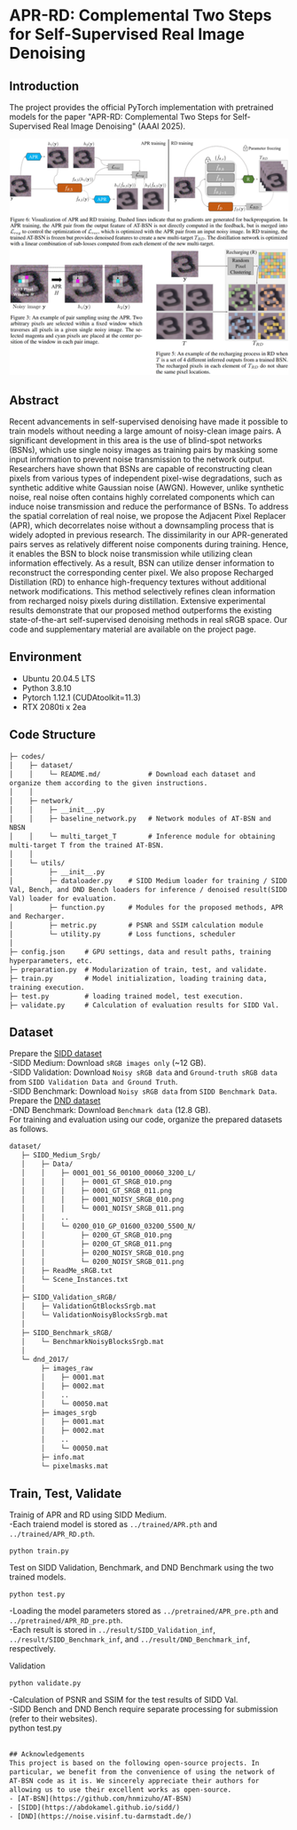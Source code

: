 # APR-RD: Complemental Two Steps for Self-Supervised Real Image Denoising

## Introduction
The project provides the official PyTorch implementation with pretrained models for the paper "APR-RD: Complemental Two Steps for Self-Supervised Real Image Denoising" (AAAI 2025).    

<p align="center"><img src="figure/Methodology.png" width="950"></p>

## Abstract
Recent advancements in self-supervised denoising have made it possible to train models without needing a large amount of noisy-clean image pairs. A significant development in this area is the use of blind-spot networks (BSNs), which use single noisy images as training pairs by masking some input information to prevent noise transmission to the network output. Researchers have shown that BSNs are capable of reconstructing clean pixels from various types of independent pixel-wise degradations, such as synthetic additive white Gaussian noise (AWGN). However, unlike synthetic noise, real noise often contains highly correlated components which can induce noise transmission and reduce the performance of BSNs. To address the spatial correlation of real noise, we propose the Adjacent Pixel Replacer (APR), which decorrelates noise without a downsampling process that is widely adopted in previous research. The dissimilarity in our APR-generated pairs serves as relatively different noise components during training. Hence, it enables the BSN to block noise transmission while utilizing clean information effectively. As a result, BSN can utilize denser information to reconstruct the corresponding center pixel. We also propose Recharged Distillation (RD) to enhance high-frequency textures without additional network modifications. This method selectively refines clean information from recharged noisy pixels during distillation. Extensive experimental results demonstrate that our proposed method outperforms the existing state-of-the-art self-supervised denoising methods in real sRGB space. Our code and supplementary material are available on the project page.

## Environment
- Ubuntu 20.04.5 LTS
- Python 3.8.10
- Pytorch 1.12.1 (CUDAtoolkit=11.3)
- RTX 2080ti x 2ea

## Code Structure
```
├─ codes/
│    ├─ dataset/
│    │    └─ README.md/            # Download each dataset and organize them according to the given instructions.
│    │    
│    ├─ network/                 
│    │    ├─ __init__.py   
│    │    ├─ baseline_network.py   # Network modules of AT-BSN and NBSN
│    │    └─ multi_target_T        # Inference module for obtaining multi-target T from the trained AT-BSN.
│    │
│    └─ utils/
│         ├─ __init__.py
│         ├─ dataloader.py    # SIDD Medium loader for training / SIDD Val, Bench, and DND Bench loaders for inference / denoised result(SIDD Val) loader for evaluation.
│         ├─ function.py      # Modules for the proposed methods, APR and Recharger.
│         ├─ metric.py        # PSNR and SSIM calculation module
│         └─ utility.py       # Loss functions, scheduler
│   
├─ config.json     # GPU settings, data and result paths, training hyperparameters, etc.
├─ preparation.py  # Modularization of train, test, and validate.
├─ train.py        # Model initialization, loading training data, training execution.
├─ test.py         # loading trained model, test execution.
├─ validate.py     # Calculation of evaluation results for SIDD Val.
```

## Dataset
Prepare the [SIDD dataset](https://abdokamel.github.io/sidd/)  
-SIDD Medium: Download `sRGB images only` (~12 GB).  
-SIDD Validation: Download `Noisy sRGB data` and `Ground-truth sRGB data` from `SIDD Validation Data and Ground Truth`.  
-SIDD Benchmark: Download `Noisy sRGB data` from `SIDD Benchmark Data`.  
Prepare the [DND dataset](https://noise.visinf.tu-darmstadt.de/downloads/)  
-DND Benchmark: Download `Benchmark data` (12.8 GB).  
For training and evaluation using our code, organize the prepared datasets as follows.   
```
dataset/
   ├─ SIDD_Medium_Srgb/
   │    ├─ Data/
   │    │    ├─ 0001_001_S6_00100_00060_3200_L/
   │    │    │    ├─ 0001_GT_SRGB_010.png
   │    │    │    ├─ 0001_GT_SRGB_011.png
   │    │    │    ├─ 0001_NOISY_SRGB_010.png
   │    │    │    └─ 0001_NOISY_SRGB_011.png
   │    │    ..
   │    │    └─ 0200_010_GP_01600_03200_5500_N/
   │    │         ├─ 0200_GT_SRGB_010.png
   │    │         ├─ 0200_GT_SRGB_011.png
   │    │         ├─ 0200_NOISY_SRGB_010.png
   │    │         └─ 0200_NOISY_SRGB_011.png
   │    ├─ ReadMe_sRGB.txt
   │    └─ Scene_Instances.txt
   │
   ├─ SIDD_Validation_sRGB/
   │    ├─ ValidationGtBlocksSrgb.mat
   │    └─ ValidationNoisyBlocksSrgb.mat
   │
   ├─ SIDD_Benchmark_sRGB/
   │    └─ BenchmarkNoisyBlocksSrgb.mat
   │
   └─ dnd_2017/
        ├─ images_raw
        │    ├─ 0001.mat
        │    ├─ 0002.mat
        │    ..
        │    └─ 00050.mat
        ├─ images_srgb
        │    ├─ 0001.mat
        │    ├─ 0002.mat
        │    ..
        │    └─ 00050.mat
        ├─ info.mat
        └─ pixelmasks.mat
```

## Train, Test, Validate  
Trainig of APR and RD using SIDD Medium.  
-Each traiend model is stored as `../trained/APR.pth` and `../trained/APR_RD.pth`.  
```shell
python train.py
```

Test on SIDD Validation, Benchmark, and DND Benchmark using the two trained models.  
```shell
python test.py
```
-Loading the model parameters stored as `../pretrained/APR_pre.pth` and `../pretrained/APR_RD_pre.pth`.  
-Each result is stored in `../result/SIDD_Validation_inf`, `../result/SIDD_Benchmark_inf`, and `../result/DND_Benchmark_inf`, respectively.  

Validation  
```shell
python validate.py
```
-Calculation of PSNR and SSIM for the test results of SIDD Val.  
-SIDD Bench and DND Bench require separate processing for submission (refer to their websites).  
python test.py
```

## Acknowledgements
This project is based on the following open-source projects. In particular, we benefit from the convenience of using the network of AT-BSN code as it is. We sincerely appreciate their authors for allowing us to use their excellent works as open-source.
- [AT-BSN](https://github.com/hnmizuho/AT-BSN)
- [SIDD](https://abdokamel.github.io/sidd/)
- [DND](https://noise.visinf.tu-darmstadt.de/)
